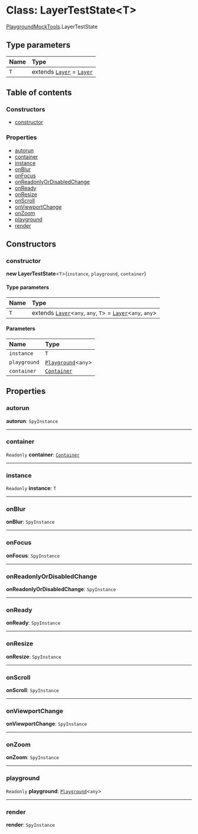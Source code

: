 # Class: LayerTestState\<T>

[PlaygroundMockTools](/en/auto-docs/fixed-layout-editor/modules/PlaygroundMockTools.md).LayerTestState

## Type parameters

| Name | Type |
| :------ | :------ |
| `T` | extends [`Layer`](/en/auto-docs/fixed-layout-editor/classes/Layer.md) = [`Layer`](/en/auto-docs/fixed-layout-editor/classes/Layer.md) |

## Table of contents

### Constructors

* [constructor](/en/auto-docs/fixed-layout-editor/classes/PlaygroundMockTools.LayerTestState.md#constructor)

### Properties

* [autorun](/en/auto-docs/fixed-layout-editor/classes/PlaygroundMockTools.LayerTestState.md#autorun)
* [container](/en/auto-docs/fixed-layout-editor/classes/PlaygroundMockTools.LayerTestState.md#container)
* [instance](/en/auto-docs/fixed-layout-editor/classes/PlaygroundMockTools.LayerTestState.md#instance)
* [onBlur](/en/auto-docs/fixed-layout-editor/classes/PlaygroundMockTools.LayerTestState.md#onblur)
* [onFocus](/en/auto-docs/fixed-layout-editor/classes/PlaygroundMockTools.LayerTestState.md#onfocus)
* [onReadonlyOrDisabledChange](/en/auto-docs/fixed-layout-editor/classes/PlaygroundMockTools.LayerTestState.md#onreadonlyordisabledchange)
* [onReady](/en/auto-docs/fixed-layout-editor/classes/PlaygroundMockTools.LayerTestState.md#onready)
* [onResize](/en/auto-docs/fixed-layout-editor/classes/PlaygroundMockTools.LayerTestState.md#onresize)
* [onScroll](/en/auto-docs/fixed-layout-editor/classes/PlaygroundMockTools.LayerTestState.md#onscroll)
* [onViewportChange](/en/auto-docs/fixed-layout-editor/classes/PlaygroundMockTools.LayerTestState.md#onviewportchange)
* [onZoom](/en/auto-docs/fixed-layout-editor/classes/PlaygroundMockTools.LayerTestState.md#onzoom)
* [playground](/en/auto-docs/fixed-layout-editor/classes/PlaygroundMockTools.LayerTestState.md#playground)
* [render](/en/auto-docs/fixed-layout-editor/classes/PlaygroundMockTools.LayerTestState.md#render)

## Constructors

### constructor

**new LayerTestState**<`T`>(`instance`, `playground`, `container`)

#### Type parameters

| Name | Type |
| :------ | :------ |
| `T` | extends [`Layer`](/en/auto-docs/fixed-layout-editor/classes/Layer.md)<`any`, `any`, `T`> = [`Layer`](/en/auto-docs/fixed-layout-editor/classes/Layer.md)<`any`, `any`> |

#### Parameters

| Name | Type |
| :------ | :------ |
| `instance` | `T` |
| `playground` | [`Playground`](/en/auto-docs/fixed-layout-editor/classes/Playground.md)<`any`> |
| `container` | [`Container`](/en/auto-docs/fixed-layout-editor/interfaces/interfaces.Container.md) |

## Properties

### autorun

**autorun**: `SpyInstance`

***

### container

`Readonly` **container**: [`Container`](/en/auto-docs/fixed-layout-editor/interfaces/interfaces.Container.md)

***

### instance

`Readonly` **instance**: `T`

***

### onBlur

**onBlur**: `SpyInstance`

***

### onFocus

**onFocus**: `SpyInstance`

***

### onReadonlyOrDisabledChange

**onReadonlyOrDisabledChange**: `SpyInstance`

***

### onReady

**onReady**: `SpyInstance`

***

### onResize

**onResize**: `SpyInstance`

***

### onScroll

**onScroll**: `SpyInstance`

***

### onViewportChange

**onViewportChange**: `SpyInstance`

***

### onZoom

**onZoom**: `SpyInstance`

***

### playground

`Readonly` **playground**: [`Playground`](/en/auto-docs/fixed-layout-editor/classes/Playground.md)<`any`>

***

### render

**render**: `SpyInstance`
